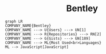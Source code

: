 <h1 align="center">Bentley</h1>

```mermaid
graph LR
COMPANY_NAME{Bentley}
COMPANY_NAME ---> U{Users} ---> UN[1]
COMPANY_NAME ---> R{Repositories} ---> RN[2]
COMPANY_NAME ---> G{Gists} ---> GN[189]
COMPANY_NAME ---> ML{Most Used<br>Languages}
ML --> JavaScript[JavaScript]
```
